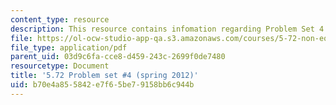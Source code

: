 ```yaml
---
content_type: resource
description: This resource contains infomation regarding Problem Set 4.
file: https://ol-ocw-studio-app-qa.s3.amazonaws.com/courses/5-72-non-equilibrium-statistical-mechanics-spring-2012/b70e4a855842e7f65be79158bb6c944b_MIT5_72S12_PS4.pdf
file_type: application/pdf
parent_uid: 03d9c6fa-cce8-d459-243c-2699f0de7480
resourcetype: Document
title: '5.72 Problem set #4 (spring 2012)'
uid: b70e4a85-5842-e7f6-5be7-9158bb6c944b
---
```

